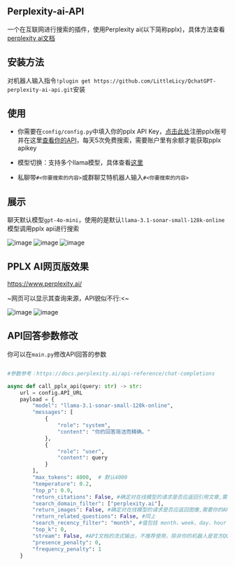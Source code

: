 ## Perplexity-ai-API

一个在互联网进行搜索的插件，使用Perplexity ai(以下简称pplx)，具体方法查看[perplexity ai文档](https://docs.perplexity.ai/home)

## 安装方法

对机器人输入指令`!plugin get https://github.com/LittleLicy/QchatGPT-perplexity-ai-api.git`安装

## 使用

- 你需要在`config/config.py`中填入你的pplx API Key，[点击此处](https://www.perplexity.ai/hub/blog/introducing-pplx-api)注册pplx账号并在这里[查看你的API](https://www.perplexity.ai/settings/api)，每天5次免费搜索，需要账户里有余额才能获取pplx apikey


- 模型切换：支持多个llama模型，具体查看[这里](https://docs.perplexity.ai/guides/model-cards)


- 私聊带`#<你要搜索的内容>`或群聊艾特机器人输入`#<你要搜索的内容>`

## 展示

聊天默认模型`gpt-4o-mini`，使用的是默认`llama-3.1-sonar-small-128k-online`模型调用pplx api进行搜索

![image](https://github.com/user-attachments/assets/ab880688-87e2-4a47-b4bc-3aa9fa8500bd)
![image](https://github.com/user-attachments/assets/306ff091-f333-4140-b35a-9015de1b47e7)
![image](https://github.com/user-attachments/assets/62ed34d4-4e84-4184-a2ea-85ebc3c1ad70)


## PPLX AI网页版效果

https://www.perplexity.ai/    

~网页可以显示其查询来源，API貌似不行:<~

![image](https://github.com/user-attachments/assets/deef97b0-58f9-4a34-89b8-614653410910)
![image](https://github.com/user-attachments/assets/d81ec0db-c60b-43b0-9165-35ef92b9a08d)

## API回答参数修改

你可以在`main.py`修改API回答的参数

```python

#参数参考：https://docs.perplexity.ai/api-reference/chat-completions

async def call_pplx_api(query: str) -> str:
    url = config.API_URL
    payload = {
        "model": "llama-3.1-sonar-small-128k-online",
        "messages": [
            {
                "role": "system",
                "content": "你的回答简洁而精确。"
            },
            {
                "role": "user",
                "content": query
            }
        ],
        "max_tokens": 4000,  # 默认4000
        "temperature": 0.2,
        "top_p": 0.9,
        "return_citations": False, #确定对在线模型的请求是否应返回引用文章,需要你的API有pplx的测试资格
        "search_domain_filter": ["perplexity.ai"],
        "return_images": False, #确定对在线模型的请求是否应返回图像,需要你的API有pplx的测试资格
        "return_related_questions": False, #同上
        "search_recency_filter": "month", #值包括 month、week、day、hour
        "top_k": 0,
        "stream": False, #API文档的流式输出，不推荐使用，除非你的机器人是官方QQ私聊机器人
        "presence_penalty": 0,
        "frequency_penalty": 1
    }
```



